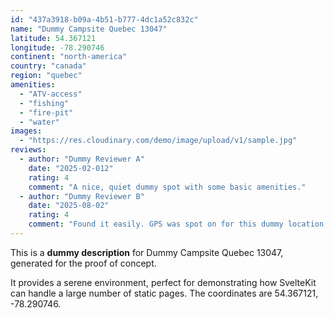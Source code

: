 ```yaml
---
id: "437a3918-b09a-4b51-b777-4dc1a52c832c"
name: "Dummy Campsite Quebec 13047"
latitude: 54.367121
longitude: -78.290746
continent: "north-america"
country: "canada"
region: "quebec"
amenities:
  - "ATV-access"
  - "fishing"
  - "fire-pit"
  - "water"
images:
  - "https://res.cloudinary.com/demo/image/upload/v1/sample.jpg"
reviews:
  - author: "Dummy Reviewer A"
    date: "2025-02-012"
    rating: 4
    comment: "A nice, quiet dummy spot with some basic amenities."
  - author: "Dummy Reviewer B"
    date: "2025-08-02"
    rating: 4
    comment: "Found it easily. GPS was spot on for this dummy location."
---
```


This is a **dummy description** for Dummy Campsite Quebec 13047, generated for the proof of concept.

It provides a serene environment, perfect for demonstrating how SvelteKit can handle a large number of static pages. The coordinates are 54.367121, -78.290746.
